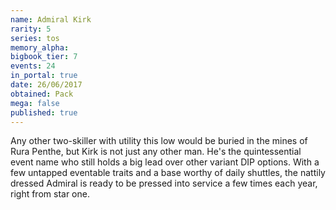 ```yaml
---
name: Admiral Kirk
rarity: 5
series: tos
memory_alpha:
bigbook_tier: 7
events: 24
in_portal: true
date: 26/06/2017
obtained: Pack
mega: false
published: true
---
```


Any other two-skiller with utility this low would be buried in the mines of Rura Penthe, but Kirk is not just any other man. He's the quintessential event name who still holds a big lead over other variant DIP options. With a few untapped eventable traits and a base worthy of daily shuttles, the nattily dressed Admiral is ready to be pressed into service a few times each year, right from star one.
